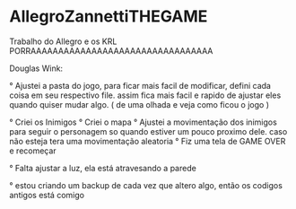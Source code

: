 # AllegroZannettiTHEGAME
Trabalho do Allegro e os KRL PORRAAAAAAAAAAAAAAAAAAAAAAAAAAAAAAAAA


Douglas Wink:

° Ajustei a pasta do jogo, para ficar mais facil de modificar, defini cada coisa em seu respectivo file. assim fica mais facil e rapido de ajustar eles quando quiser mudar algo. ( de uma olhada e veja como ficou o jogo )

° Criei os Inimigos
° Criei o mapa
° Ajustei a movimentação dos inimigos para seguir o personagem so quando estiver um pouco proximo dele. caso não esteja tera uma movimentação aleatoria
° Fiz uma tela de GAME OVER e recomeçar

° Falta ajustar a luz, ela está atravesando a parede

° estou criando um backup de cada vez que altero algo, então os codigos antigos está comigo
